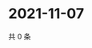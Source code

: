 # 2021-11-07

共 0 条

<!-- BEGIN WEIBO -->
<!-- 最后更新时间 Sun Nov 07 2021 12:00:52 GMT+0800 (China Standard Time) -->

<!-- END WEIBO -->
